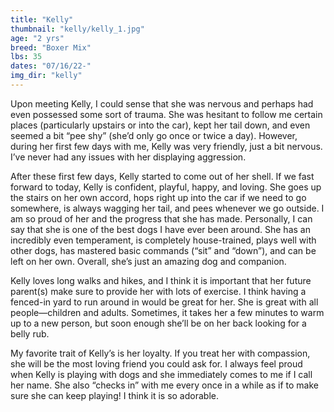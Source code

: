 ```yaml
---
title: "Kelly"
thumbnail: "kelly/kelly_1.jpg"
age: "2 yrs"
breed: "Boxer Mix"
lbs: 35
dates: "07/16/22-"
img_dir: "kelly"
---
```


Upon meeting Kelly, I could sense that she was nervous and perhaps had even possessed some sort of trauma. She was hesitant to follow me certain places (particularly upstairs or into the car), kept her tail down, and even seemed a bit “pee shy” (she’d only go once or twice a day). However, during her first few days with me, Kelly was very friendly, just a bit nervous. I’ve never had any issues with her displaying aggression.

After these first few days, Kelly started to come out of her shell. If we fast forward to today, Kelly is confident, playful, happy, and loving. She goes up the stairs on her own accord, hops right up into the car if we need to go somewhere, is always wagging her tail, and pees whenever we go outside. I am so proud of her and the progress that she has made. Personally, I can say that she is one of the best dogs I have ever been around. She has an incredibly even temperament, is completely house-trained, plays well with other dogs, has mastered basic commands (“sit” and “down”), and can be left on her own. Overall, she’s just an amazing dog and companion. 

Kelly loves long walks and hikes, and I think it is important that her future parent(s) make sure to provide her with lots of exercise. I think having a fenced-in yard to run around in would be great for her. She is great with all people—children and adults. Sometimes, it takes her a few minutes to warm up to a new person, but soon enough she’ll be on her back looking for a belly rub. 

My favorite trait of Kelly’s is her loyalty. If you treat her with compassion, she will be the most loving friend you could ask for. I always feel proud when Kelly is playing with dogs and she immediately comes to me if I call her name. She also “checks in” with me every once in a while as if to make sure she can keep playing! I think it is so adorable.
